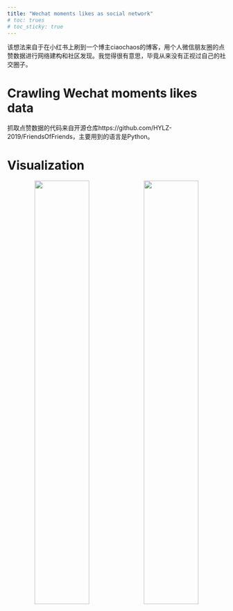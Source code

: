 ```yaml
---
title: "Wechat moments likes as social network"
# toc: trues
# toc_sticky: true
---
```


该想法来自于在小红书上刷到一个博主ciaochaos的博客，用个人微信朋友圈的点赞数据进行网络建构和社区发现。我觉得很有意思，毕竟从来没有正视过自己的社交圈子。

# Crawling Wechat moments likes data

抓取点赞数据的代码来自开源仓库https://github.com/HYLZ-2019/FriendsOfFriends，主要用到的语言是Python。

# Visualization
<!-- <center>
<!--   <img src="{{ site.url }}{{ site.baseurl }}/assets/images/post_figs/wechat-likes/fig1.jpg" width="45%" alt=""><figcaption>Nodes are colored by betweenness centrality.</figcaption><img src="{{ site.url }}{{ site.baseurl }}/assets/images/post_figs/wechat-likes/fig2.jpg" width="45%" alt=""><figcaption>Community detection visualization.</figcaption> -->
<!-- </center> -->

<center>
  <img src="{{ site.url }}{{ site.baseurl }}/assets/images/post_figs/wechat-likes/fig1.jpg" width="50%" alt=""><img src="{{ site.url }}{{ site.baseurl }}/assets/images/post_figs/wechat-likes/fig2.jpg" width="50%" alt="">
</center>



